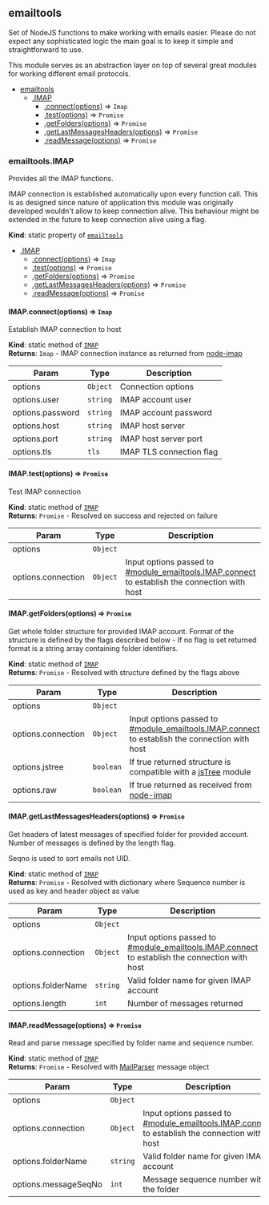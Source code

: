 <a name="module_emailtools"></a>

## emailtools
Set of NodeJS functions to make working with emails easier. Please do not expect any sophisticated logic the main goal is to keep it simple and straightforward to use.

 This module serves as an abstraction layer on top of several great modules for working different email protocols.


* [emailtools](#module_emailtools)
    * [.IMAP](#module_emailtools.IMAP)
        * [.connect(options)](#module_emailtools.IMAP.connect) ⇒ <code>Imap</code>
        * [.test(options)](#module_emailtools.IMAP.test) ⇒ <code>Promise</code>
        * [.getFolders(options)](#module_emailtools.IMAP.getFolders) ⇒ <code>Promise</code>
        * [.getLastMessagesHeaders(options)](#module_emailtools.IMAP.getLastMessagesHeaders) ⇒ <code>Promise</code>
        * [.readMessage(options)](#module_emailtools.IMAP.readMessage) ⇒ <code>Promise</code>

<a name="module_emailtools.IMAP"></a>

### emailtools.IMAP
Provides all the IMAP functions.IMAP connection is established automatically upon every function call. This is as designed since natureof application this module was originally developed wouldn't allow to keep connection alive. This behaviourmight be extended in the future to keep connection alive using a flag.

**Kind**: static property of <code>[emailtools](#module_emailtools)</code>  

* [.IMAP](#module_emailtools.IMAP)
    * [.connect(options)](#module_emailtools.IMAP.connect) ⇒ <code>Imap</code>
    * [.test(options)](#module_emailtools.IMAP.test) ⇒ <code>Promise</code>
    * [.getFolders(options)](#module_emailtools.IMAP.getFolders) ⇒ <code>Promise</code>
    * [.getLastMessagesHeaders(options)](#module_emailtools.IMAP.getLastMessagesHeaders) ⇒ <code>Promise</code>
    * [.readMessage(options)](#module_emailtools.IMAP.readMessage) ⇒ <code>Promise</code>

<a name="module_emailtools.IMAP.connect"></a>

#### IMAP.connect(options) ⇒ <code>Imap</code>
Establish IMAP connection to host

**Kind**: static method of <code>[IMAP](#module_emailtools.IMAP)</code>  
**Returns**: <code>Imap</code> - IMAP connection instance as returned from [node-imap](https://github.com/mscdex/node-imap)  

| Param | Type | Description |
| --- | --- | --- |
| options | <code>Object</code> | Connection options |
| options.user | <code>string</code> | IMAP account user |
| options.password | <code>string</code> | IMAP account password |
| options.host | <code>string</code> | IMAP host server |
| options.port | <code>string</code> | IMAP host server port |
| options.tls | <code>tls</code> | IMAP TLS connection flag |

<a name="module_emailtools.IMAP.test"></a>

#### IMAP.test(options) ⇒ <code>Promise</code>
Test IMAP connection

**Kind**: static method of <code>[IMAP](#module_emailtools.IMAP)</code>  
**Returns**: <code>Promise</code> - Resolved on success and rejected on failure  

| Param | Type | Description |
| --- | --- | --- |
| options | <code>Object</code> |  |
| options.connection | <code>Object</code> | Input options passed to [#module_emailtools.IMAP.connect](#module_emailtools.IMAP.connect) to establish the connection with host |

<a name="module_emailtools.IMAP.getFolders"></a>

#### IMAP.getFolders(options) ⇒ <code>Promise</code>
Get whole folder structure for provided IMAP account. Format of the structure is defined bythe flags described below - If no flag is set returned format is a string array containingfolder identifiers.

**Kind**: static method of <code>[IMAP](#module_emailtools.IMAP)</code>  
**Returns**: <code>Promise</code> - Resolved with structure defined by the flags above  

| Param | Type | Description |
| --- | --- | --- |
| options | <code>Object</code> |  |
| options.connection | <code>Object</code> | Input options passed to [#module_emailtools.IMAP.connect](#module_emailtools.IMAP.connect) to establish the connection with host |
| options.jstree | <code>boolean</code> | If true returned structure is compatible with a [jsTree](https://github.com/vakata/jstree) module |
| options.raw | <code>boolean</code> | If true returned as received from [node-imap](https://github.com/mscdex/node-imap) |

<a name="module_emailtools.IMAP.getLastMessagesHeaders"></a>

#### IMAP.getLastMessagesHeaders(options) ⇒ <code>Promise</code>
Get headers of latest messages of specified folder for provided account. Number of messagesis defined by the length flag.Seqno is used to sort emails not UID.

**Kind**: static method of <code>[IMAP](#module_emailtools.IMAP)</code>  
**Returns**: <code>Promise</code> - Resolved with dictionary where Sequence number is used as key and header object as value  

| Param | Type | Description |
| --- | --- | --- |
| options | <code>Object</code> |  |
| options.connection | <code>Object</code> | Input options passed to [#module_emailtools.IMAP.connect](#module_emailtools.IMAP.connect) to establish the connection with host |
| options.folderName | <code>string</code> | Valid folder name for given IMAP account |
| options.length | <code>int</code> | Number of messages returned |

<a name="module_emailtools.IMAP.readMessage"></a>

#### IMAP.readMessage(options) ⇒ <code>Promise</code>
Read and parse message specified by folder name and sequence number.

**Kind**: static method of <code>[IMAP](#module_emailtools.IMAP)</code>  
**Returns**: <code>Promise</code> - Resolved with [MailParser](https://github.com/andris9/mailparser) message object  

| Param | Type | Description |
| --- | --- | --- |
| options | <code>Object</code> |  |
| options.connection | <code>Object</code> | Input options passed to [#module_emailtools.IMAP.connect](#module_emailtools.IMAP.connect) to establish the connection with host |
| options.folderName | <code>string</code> | Valid folder name for given IMAP account |
| options.messageSeqNo | <code>int</code> | Message sequence number with the folder |

